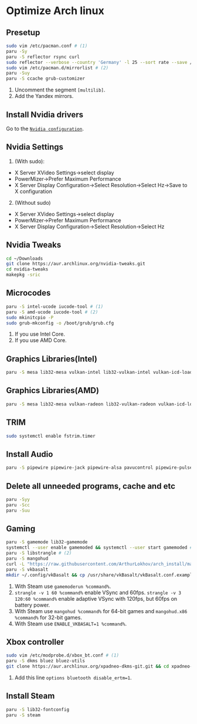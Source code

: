 # Optimize Arch linux


## Presetup
```sh
sudo vim /etc/pacman.conf # (1)
paru -Sy
paru -S reflector rsync curl
sudo reflector --verbose --country 'Germany' -l 25 --sort rate --save /etc/pacman.d/mirrorlist
sudo vim /etc/pacman.d/mirrorlist # (2)
paru -Suy
paru -S ccache grub-customizer
```
1. Uncomment the segment `[multilib]`.
2. Add the Yandex mirrors.

## Install Nvidia drivers
Go to the [`Nvidia configuration`](./nvidia_configuration.md).

## Nvidia Settings
1. (With sudo):
- X Server XVideo Settings->select display
- PowerMizer->Prefer Maximum Performance
- X Server Display Configuration->Select Resolution->Select Hz->Save to X configuration
2. (Without sudo)
- X Server XVideo Settings->select display
- PowerMizer->Prefer Maximum Performance
- X Server Display Configuration->Select Resolution->Select Hz

## Nvidia Tweaks
```sh
cd ~/Downloads
git clone https://aur.archlinux.org/nvidia-tweaks.git
cd nvidia-tweaks
makepkg -sric
```

## Microcodes
```sh
paru -S intel-ucode iucode-tool # (1)
paru -S amd-ucode iucode-tool # (2)
sudo mkinitcpio -P
sudo grub-mkconfig -o /boot/grub/grub.cfg
```

1. If you use Intel Core.
2. If you use AMD Core.

## Graphics Libraries(Intel)
```sh
paru -S mesa lib32-mesa vulkan-intel lib32-vulkan-intel vulkan-icd-loader lib32-vulkan-icd-loader
```


## Graphics Libraries(AMD)
```sh
paru -S mesa lib32-mesa vulkan-radeon lib32-vulkan-radeon vulkan-icd-loader lib32-vulkan-icd-loader
```

## TRIM
```sh
sudo systemctl enable fstrim.timer
```

## Install Audio
```sh
paru -S pipewire pipewire-jack pipewire-alsa pavucontrol pipewire-pulse alsa-utils
```

## Delete all unneeded programs, cache and etc
```sh
paru -Syy
paru -Scc
paru -Suu
```

## Gaming
```sh
paru -S gamemode lib32-gamemode
systemctl --user enable gamemoded && systemctl --user start gamemoded # (1)
paru -S libstrangle # (2)
paru -S mangohud
curl -L "https://raw.githubusercontent.com/ArthurLokhov/arch_install/master/configs/.config/MangoHud/MangoHud.conf" > ~/.config/MangoHud/MangoHud.conf # (3)
paru -S vkbasalt
mkdir ~/.config/vkBasalt && cp /usr/share/vkBasalt/vkBasalt.conf.example ~/.config/vkBasalt/vkBasalt.conf # (4)
```

1. With Steam use `gamemoderun %command%`.
2. `strangle -v 1 60 %command%` enable VSync and 60fps. `strangle -v 3 120:60 %command%` enable adaptive VSync with 120fps, but 60fps on battery power.
3. With Steam use `mangohud %command%` for 64-bit games and `mangohud.x86 %command%` for 32-bit games.
4. With Steam use `ENABLE_VKBASALT=1 %command%`.

## Xbox controller
```sh
sudo vim /etc/modprobe.d/xbox_bt.conf # (1)
paru -S dkms bluez bluez-utils
git clone https://aur.archlinux.org/xpadneo-dkms-git.git && cd xpadneo-dkms-git && makepkg -si
```

1. Add this line `options bluetooth disable_ertm=1`.

## Install Steam
```sh
paru -S lib32-fontconfig
paru -S steam
```